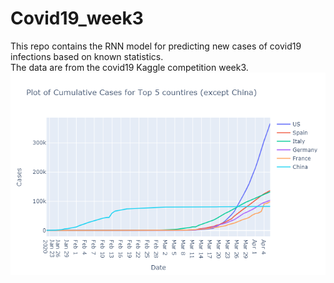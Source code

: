 # Covid19_week3
This repo contains the RNN model for predicting new cases of covid19 infections based on known statistics.   
The data are from the covid19 Kaggle competition week3.
![paststatistics](week3.png)
